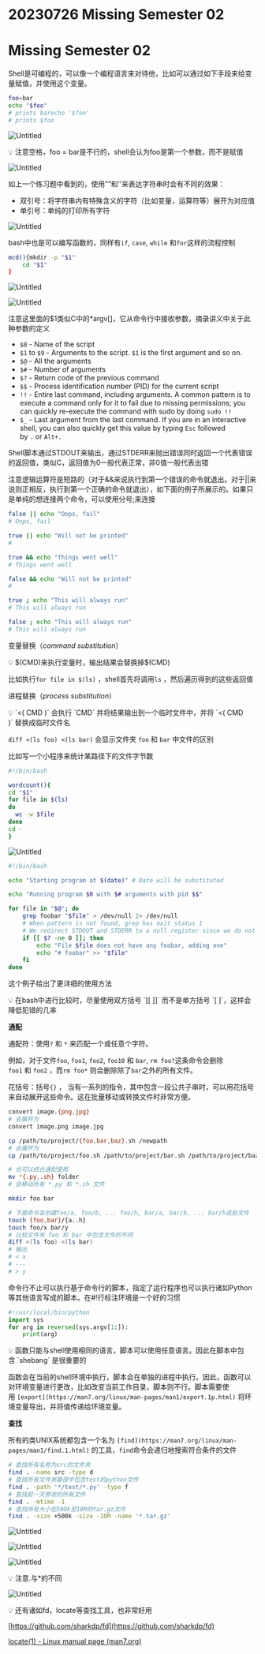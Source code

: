 # 20230726 Missing Semester 02

# Missing Semester 02

Shell是可编程的，可以像一个编程语言来对待他，比如可以通过如下手段来给变量赋值，并使用这个变量。

```bash
foo=bar
echo "$foo"
# prints barecho '$foo'
# prints $foo
```

![Untitled](IMAGE/Untitled.png)

<aside>
💡 注意空格，foo = bar是不行的，shell会认为foo是第一个参数，而不是赋值

</aside>

![Untitled](IMAGE/Untitled%201.png)

如上一个练习题中看到的，使用””和’’来表达字符串时会有不同的效果：

- 双引号：将字符串内有特殊含义的字符（比如变量，运算符等）展开为对应值
- 单引号：单纯的打印所有字符

![Untitled](IMAGE/Untitled%202.png)

bash中也是可以编写函数的，同样有`if`, `case`, `while` 和`for`这样的流程控制

```bash
mcd(){mkdir -p "$1"
    cd "$1"
}
```

![Untitled](IMAGE/Untitled%203.png)

![Untitled](IMAGE/Untitled%204.png)

注意这里面的$1类似C中的*argv[]，它从命令行中接收参数，摘录讲义中关于此种参数的定义

- `$0` - Name of the script
- `$1` to `$9` - Arguments to the script. `$1` is the first argument and so on.
- `$@` - All the arguments
- `$#` - Number of arguments
- `$?` - Return code of the previous command
- `$$` - Process identification number (PID) for the current script
- `!!` - Entire last command, including arguments. A common pattern is to execute a command only for it to fail due to missing permissions; you can quickly re-execute the command with sudo by doing `sudo !!`
- `$_` - Last argument from the last command. If you are in an interactive shell, you can also quickly get this value by typing `Esc` followed by `.` or `Alt+.`

Shell脚本通过STDOUT来输出，通过STDERR来抛出错误同时返回一个代表错误的返回值，类似C，返回值为0一般代表正常，非0值一般代表出错

注意逻辑运算符是短路的（对于&&来说执行到第一个错误的命令就退出。对于||来说则正相反，执行到第一个正确的命令就退出），如下面的例子所展示的。如果只是单纯的想连接两个命令，可以使用分号;来连接

```bash
false || echo "Oops, fail"
# Oops, fail

true || echo "Will not be printed"
#

true && echo "Things went well"
# Things went well

false && echo "Will not be printed"
#

true ; echo "This will always run"
# This will always run

false ; echo "This will always run"
# This will always run
```

变量替换（*command substitution*）

<aside>
💡 $(CMD)来执行变量时，输出结果会替换掉$(CMD)

</aside>

比如执行`for file in $(ls)` ，shell首先将调用`ls` ，然后遍历得到的这些返回值

进程替换（*process substitution*）

<aside>
💡 `<( CMD )` 会执行 `CMD` 并将结果输出到一个临时文件中，并将 `<( CMD )` 替换成临时文件名

</aside>

`diff <(ls foo) <(ls bar)` 会显示文件夹 `foo` 和 `bar` 中文件的区别

比如写一个小程序来统计某路径下的文件字节数

```bash
#!/bin/bash

wordcount(){
cd "$1"
for file in $(ls) 
do
  wc -w $file
done
cd -
}
```

![Untitled](IMAGE/Untitled%205.png)

```bash
#!/bin/bash

echo "Starting program at $(date)" # Date will be substituted

echo "Running program $0 with $# arguments with pid $$"

for file in "$@"; do
    grep foobar "$file" > /dev/null 2> /dev/null
    # When pattern is not found, grep has exit status 1
    # We redirect STDOUT and STDERR to a null register since we do not care about them
    if [[ $? -ne 0 ]]; then
        echo "File $file does not have any foobar, adding one"
        echo "# foobar" >> "$file"
    fi
done
```

这个例子给出了更详细的使用方法

<aside>
💡 在bash中进行比较时，尽量使用双方括号 `[[ ]]` 而不是单方括号 `[ ]`，这样会降低犯错的几率

</aside>

**通配**

通配符：使用`?` 和 `*` 来匹配一个或任意个字符。

例如，对于文件`foo`, `foo1`, `foo2`, `foo10` 和 `bar`, `rm foo?`这条命令会删除`foo1` 和 `foo2` ，而`rm foo*` 则会删除除了`bar`之外的所有文件。

花括号：括号`{}` ， 当有一系列的指令，其中包含一段公共子串时，可以用花括号来自动展开这些命令。这在批量移动或转换文件时非常方便。

```bash
convert image.{png,jpg}
# 会展开为
convert image.png image.jpg

cp /path/to/project/{foo,bar,baz}.sh /newpath
# 会展开为
cp /path/to/project/foo.sh /path/to/project/bar.sh /path/to/project/baz.sh /newpath

# 也可以结合通配使用
mv *{.py,.sh} folder
# 会移动所有 *.py 和 *.sh 文件

mkdir foo bar

# 下面命令会创建foo/a, foo/b, ... foo/h, bar/a, bar/b, ... bar/h这些文件
touch {foo,bar}/{a..h}
touch foo/x bar/y
# 比较文件夹 foo 和 bar 中包含文件的不同
diff <(ls foo) <(ls bar)
# 输出
# < x
# ---
# > y
```

命令行不止可以执行基于命令行的脚本，指定了运行程序也可以执行诸如Python等其他语言写成的脚本。在#!行标注环境是一个好的习惯

```python
#!/usr/local/bin/python
import sys
for arg in reversed(sys.argv[1:]):
    print(arg)
```

<aside>
💡 函数只能与shell使用相同的语言，脚本可以使用任意语言。因此在脚本中包含 `shebang` 是很重要的

</aside>

函数会在当前的shell环境中执行，脚本会在单独的进程中执行。因此，函数可以对环境变量进行更改，比如改变当前工作目录，脚本则不行。脚本需要使用 `[export](https://man7.org/linux/man-pages/man1/export.1p.html)` 将环境变量导出，并将值传递给环境变量。

**查找**

所有的类UNIX系统都包含一个名为 `[find](https://man7.org/linux/man-pages/man1/find.1.html)` 的工具，`find`命令会递归地搜索符合条件的文件

```bash
# 查找所有名称为src的文件夹
find . -name src -type d
# 查找所有文件夹路径中包含test的python文件
find . -path '*/test/*.py' -type f
# 查找前一天修改的所有文件
find . -mtime -1
# 查找所有大小在500k至10M的tar.gz文件
find . -size +500k -size -10M -name '*.tar.gz'
```

![Untitled](IMAGE/Untitled%206.png)

![Untitled](IMAGE/Untitled%207.png)

![Untitled](IMAGE/Untitled%208.png)

<aside>
💡 注意.与*的不同

</aside>

![Untitled](IMAGE/Untitled%209.png)

<aside>
💡 还有诸如fd，locate等查找工具，也非常好用

</aside>

[https://github.com/sharkdp/fd](https://github.com/sharkdp/fd)

[locate(1) - Linux manual page (man7.org)](https://man7.org/linux/man-pages/man1/locate.1.html)